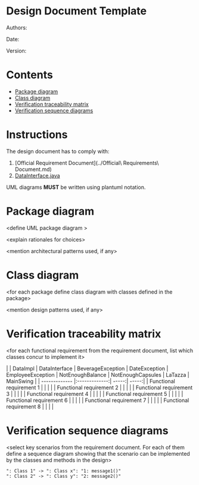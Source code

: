 # Design Document Template

Authors:

Date:

Version:

# Contents

- [Package diagram](#package-diagram)
- [Class diagram](#class-diagram)
- [Verification traceability matrix](#verification-traceability-matrix)
- [Verification sequence diagrams](#verification-sequence-diagrams)

# Instructions

The design document has to comply with:
1. [Official Requirement Document](../Official\ Requirements\ Document.md)
2. [DataInterface.java](../src/main/java/it/polito/latazza/data/DataInterface.java)

UML diagrams **MUST** be written using plantuml notation.

# Package diagram

\<define UML package diagram >

\<explain rationales for choices> 

\<mention architectural patterns used, if any>


# Class diagram

\<for each package define class diagram with classes defined in the package>

\<mention design patterns used, if any>


# Verification traceability matrix

\<for each functional requirement from the requirement document, list which classes concur to implement it>


|  | DataImpl | DataInterface  | BeverageException | DateException | EmployeeException | NotEnoughBalance | NotEnoughCapsules | LaTazza | MainSwing |
| ------------- |:-------------:| -----:| -----:|
| Functional requirement 1  |  |  | |
| Functional requirement 2  |  |  | |
| Functional requirement 3  |  |  | |
| Functional requirement 4  |  |  | |
| Functional requirement 5  |  |  | |
| Functional requirement 6  |  |  | |
| Functional requirement 7  |  |  | |
| Functional requirement 8  |  |  | |

# Verification sequence diagrams 
\<select key scenarios from the requirement document. For each of them define a sequence diagram showing that the scenario can be implemented by the classes and methods in the design>

```plantuml
": Class 1" -> ": Class x": "1: message1()"
": Class 2" -> ": Class y": "2: message2()"
```